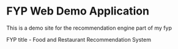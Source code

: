 # FYP Web Demo Application

This is a demo site for the recommendation engine part of my fyp

FYP title - Food and Restaurant Recommendation System
